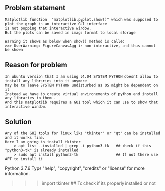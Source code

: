 ## Problem statement 
    Matplotlib function  "matplotlib.pyplot.show()" which was supposed to plot the graph in an interactive GUI interface
    is not popping that interactive window.
    But the plots can be saved in image format to local storage 

    Warning it shows as below when show() method is called
    >>> UserWarning: FigureCanvasAgg is non-interactive, and thus cannot be shown

## Reason for problem
    In ubuntu version that I am using 24.04 SYSTEM PYTHON doesnt allow to install any libraries into it anymore
    May be to leave SYSTEM PYTHON undisturbed as OS might be dependent on it
    Instead we have to create virtual environements of python and install any libraries in them .
    And this matplotlib requires a GUI tool which it can use to show that interactive window.

## Solution 
    Any of the GUI tools for linux like "tkinter" or "qt" can be installed and it works fine.
    Here I am going to install tkinter
        > apt list --installed | grep -i python3-tk   ## check if this "python3-tk" is already installed 
        > sudo apt install python3-tk                 ## If not there use APT to install it 




Python 3.7.6
Type "help", "copyright", "credits" or "license" for more information.
>>> import tkinter      ## To check if its properly installed or not 
>>>